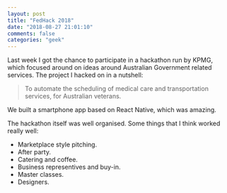 ```yaml
---
layout: post
title: "FedHack 2018"
date: "2018-08-27 21:01:10"
comments: false
categories: "geek"
---
```


Last week I got the chance to participate in a hackathon run by KPMG, which focused around on ideas around Australian Government related services. The project I hacked on in a nutshell:
> To automate the scheduling of medical care and transportation services, for Australian veterans.

We built a smartphone app based on React Native, which was amazing.

The hackathon itself was well organised. Some things that I think worked really well:

* Marketplace style pitching.
* After party.
* Catering and coffee.
* Business representives and buy-in.
* Master classes.
* Designers.




